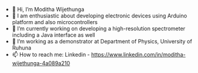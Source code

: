 - 👋 Hi, I’m Moditha Wijethunga
- 👀 I am enthusiastic about developing electronic devices using Arduino platform and also microcontrollers
- 🌱 I’m currently working on developing a high-resolution spectrometer including a Java interface as well
- 💞️ I’m working as a demonstrator at Department of Physics, University of Ruhuna
- 📫 How to reach me: Linkedin - https://www.linkedin.com/in/moditha-wijethunga-4a089a210

<!---
moditha991/moditha991 is a ✨ special ✨ repository because its `README.md` (this file) appears on your GitHub profile.
You can click the Preview link to take a look at your changes.
--->
